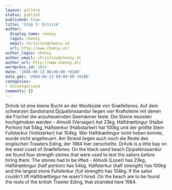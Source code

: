 ```yaml
---
layout: gallery
status: publish
published: true
title: 'Stop 3: Dritvík'
author:
  display_name: cheesy
  login: cheesy
  email: christine@cheesy.at
  url: http://www.cheesy.at/
author_login: cheesy
author_email: christine@cheesy.at
author_url: http://www.cheesy.at/
wordpress_id: 1814
date: '2008-06-13 00:00:00 +0100'
date_gmt: '2008-06-13 00:00:00 +0100'
categories:
- Uncategorized
comments: []
---
```

<!--:de-->Dritvík ist eine kleine Bucht an der Westküste von Snæfellsnes. Auf dem schwarzen Sandstrand Djúpalónssandur liegen vier Kraftsteine mit denen die Fischer die anzuheuernden Seemänner teste. Die Steine mussten hochgehoben werden - Almoði (Versager) hat 23kg, Hálfdrættingur (Halbe Portion) hat 54kg, Hálfsterkur (Halbstarker) hat 100kg und der größte Stein Fullsterkur (Vollstarker) hat 154kg. Wer Hálfdrættingur nicht heben konnte, wurde nicht angeheuert. Am Strand liegen auch noch die Reste des englischen Trawlers Eding, der 1984 hier zerschellte.
<!--:--><!--:en-->Dritvík is a little bay on the west coast of Snæfellsnes. On the black sand beach Djúpalónssandur we found four strength stones that were used to test the sailors before hiring them. The stones had to be lifted - Almoði (Loser) has 23kg, Hálfdrættingur (half portion) has 54kg, Hálfsterkur (half strength) has 100kg and the largest stone Fullsterkur (full strength) has 154kg. If the sailor couldn't lift Hálfdrættingur he wasn't hired. On the beach are to be found the rests of the british Trawler Eding, that stranded here 1984.
<!--:-->
